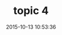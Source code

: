 ---
layout: post
title:  "topic 4"
date:   2015-10-13 10:53:36
categories: jekyll update
image: ./images/potatoes.jpg
type: topic
---